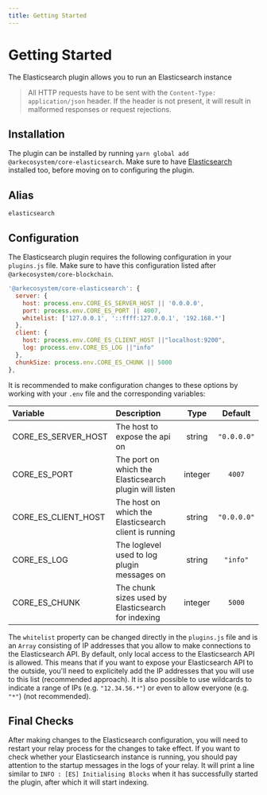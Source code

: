 ```yaml
---
title: Getting Started
---
```


# Getting Started

The Elasticsearch plugin allows you to run an Elasticsearch instance

> All HTTP requests have to be sent with the `Content-Type: application/json` header. If the header is not present, it will result in malformed responses or request rejections.

## Installation

The plugin can be installed by running `yarn global add @arkecosystem/core-elasticsearch`. Make sure to have [Elasticsearch](https://www.elastic.co/guide/en/elasticsearch/reference/current/install-elasticsearch.html) installed too, before moving on to configuring the plugin.

## Alias

`elasticsearch`

## Configuration

The Elasticsearch plugin requires the following configuration in your `plugins.js` file. Make sure to have this configuration listed after `@arkecosystem/core-blockchain`.

```javascript
'@arkecosystem/core-elasticsearch': {
  server: {
    host: process.env.CORE_ES_SERVER_HOST || '0.0.0.0',
    port: process.env.CORE_ES_PORT || 4007,
    whitelist: ['127.0.0.1', '::ffff:127.0.0.1', '192.168.*']
  },
  client: {
    host: process.env.CORE_ES_CLIENT_HOST ||"localhost:9200",
    log: process.env.CORE_ES_LOG ||"info"
  },
  chunkSize: process.env.CORE_ES_CHUNK || 5000
},
```

It is recommended to make configuration changes to these options by working with your `.env` file and the corresponding variables:

| Variable | Description | Type | Default |
| :--- | :--- | :---: | :---: |
| CORE\_ES\_SERVER\_HOST | The host to expose the api on | string | `"0.0.0.0"` |
| CORE\_ES\_PORT | The port on which the Elasticsearch plugin will listen | integer | `4007` |
| CORE\_ES\_CLIENT\_HOST | The host on which the Elasticsearch client is running | string | `"0.0.0.0"` |
| CORE\_ES\_LOG | The loglevel used to log plugin messages on | string | `"info"` |
| CORE\_ES\_CHUNK | The chunk sizes used by Elasticsearch for indexing | integer | `5000` |

The `whitelist` property can be changed directly in the `plugins.js` file and is an `Array` consisting of IP addresses that you allow to make connections to the Elasticsearch API. By default, only local access to the Elasticsearch API is allowed. This means that if you want to expose your Elasticsearch API to the outside, you'll need to explicitely add the IP addresses that you will use to this list \(recommended approach\). It is also possible to use wildcards to indicate a range of IPs \(e.g. `"12.34.56.*"`\) or even to allow everyone \(e.g. `"*"`\) \(not recommended\).

## Final Checks

After making changes to the Elasticsearch configuration, you will need to restart your relay process for the changes to take effect. If you want to check whether your Elasticsearch instance is running, you should pay attention to the startup messages in the logs of your relay. It will print a line similar to `INFO : [ES] Initialising Blocks` when it has successfully started the plugin, after which it will start indexing.

